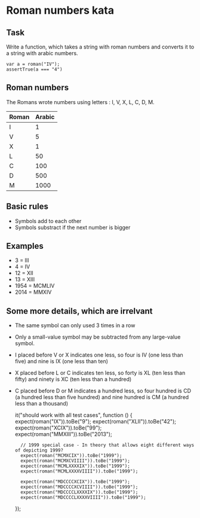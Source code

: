 # Roman numbers kata

## Task

Write a function, which takes a string with roman numbers and converts it to a string with arabic numbers.
```
var a = roman("IV");
assertTrue(a === "4") 
```

## Roman numbers

The Romans wrote numbers using letters : I, V, X, L, C, D, M.

| Roman | Arabic  |
|-------|---------|
| I     | 1       |
| V     | 5       |
| X     | 1       |
| L     | 50      |
| C     | 100     |
| D     | 500     |
| M     | 1000    |

## Basic rules
* Symbols add to each other
* Symbols substract if the next number is bigger

## Examples
* 3 = III
* 4 = IV
* 12 = XII
* 13 = XIII
* 1954 = MCMLIV
* 2014 = MMXIV

## Some more details, which are irrelvant
* The same symbol can only used 3 times in a row
* Only a small-value symbol may be subtracted from any large-value symbol.
* I placed before V or X indicates one less, so four is IV (one less than five) and nine is IX (one less than ten)
* X placed before L or C indicates ten less, so forty is XL (ten less than fifty) and ninety is XC (ten less than a hundred)
* C placed before D or M indicates a hundred less, so four hundred is CD (a hundred less than five hundred) and nine hundred is CM (a hundred less than a thousand)

    it("should work with all test cases", function () {
        expect(roman("IX")).toBe("9");
        expect(roman("XLII")).toBe("42");
        expect(roman("XCIX")).toBe("99");
        expect(roman("MMXIII")).toBe("2013");

        // 1999 special case - In theory that allows eight different ways of depicting 1999?
        expect(roman("MCMXCIX")).toBe("1999");
        expect(roman("MCMXCVIIII")).toBe("1999");
        expect(roman("MCMLXXXXIX")).toBe("1999");
        expect(roman("MCMLXXXXVIIII")).toBe("1999");

        expect(roman("MDCCCCXCIX")).toBe("1999");
        expect(roman("MDCCCCXCVIIII")).toBe("1999");
        expect(roman("MDCCCCLXXXXIX")).toBe("1999");
        expect(roman("MDCCCCLXXXXVIIII")).toBe("1999");
    });
